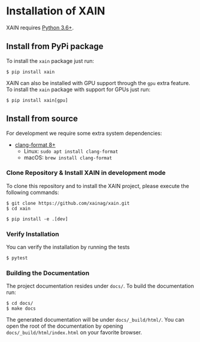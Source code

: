 # Installation of XAIN

XAIN requires [Python 3.6+](https://python.org/).

## Install from PyPi package

To install the `xain` package just run:

```shell
$ pip install xain
```

XAIN can also be installed with GPU support through the `gpu` extra feature. To
install the `xain` package with support for GPUs just run:

```shell
$ pip install xain[gpu]
```

## Install from source

For development we require some extra system dependencies:
- [clang-format 8+](https://clang.llvm.org/docs/ClangFormat.html)
  - Linux: `sudo apt install clang-format`
  - macOS: `brew install clang-format`

### Clone Repository & Install XAIN in development mode

To clone this repository and to install the XAIN project, please execute the following commands:

```shell
$ git clone https://github.com/xainag/xain.git
$ cd xain

$ pip install -e .[dev]
```

### Verify Installation

You can verify the installation by running the tests

```shell
$ pytest
```

### Building the Documentation

The project documentation resides under `docs/`. To build the documentation
run:
```shell
$ cd docs/
$ make docs
```

The generated documentation will be under `docs/_build/html/`. You can open the
root of the documentation by opening `docs/_build/html/index.html` on your
favorite browser.
